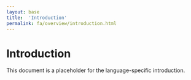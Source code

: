 ```yaml
---
layout: base
title:  'Introduction'
permalink: fa/overview/introduction.html
---
```


# Introduction

This document is a placeholder for the language-specific introduction.

